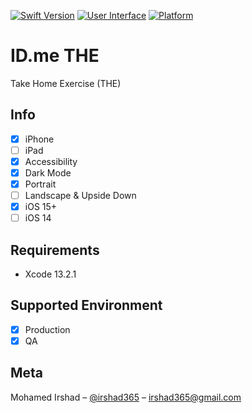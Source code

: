 [![Swift Version](https://img.shields.io/badge/Swift-5.5%2B-brightgreen.svg)](https://swift.org/)
[![User Interface](https://img.shields.io/badge/UI-SwiftUI-blue.svg)](https://developer.apple.com/xcode/swiftui/)
[![Platform](https://img.shields.io/badge/Platform-iOS-orange.svg)](https://www.apple.com/ios/ios-15/)

# ID.me THE
Take Home Exercise (THE)

## Info
- [x] iPhone
- [ ] iPad
- [x] Accessibility
- [x] Dark Mode
- [x] Portrait
- [ ] Landscape & Upside Down
- [x] iOS 15+
- [ ] iOS 14

## Requirements
- Xcode 13.2.1

## Supported Environment
- [x] Production
- [x] QA

## Meta
Mohamed Irshad – [@irshad365](https://www.linkedin.com/in/irshad365) – irshad365@gmail.com
